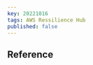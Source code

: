 ```yaml
---
key: 20221016
tags: AWS Ressilience Hub
published: false
---
```



## Reference

[]( https://help.aliyun.com/document_detail/466254.html?spm=a2c4g.11186623.0.0.78d53d96ZsFRlc)



